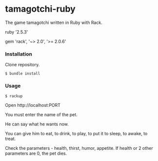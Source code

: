 # tamagotchi-ruby

The game tamagotchi written in Ruby with Rack.

ruby '2.5.3'

gem 'rack', '~> 2.0', '>= 2.0.6'

### Installation

Clone repository.

    $ bundle install
    
### Usage

    $ rackup

Open http://localhost:PORT

You must enter the name of the pet.

He can say what he wants now.

You can give him to eat, to drink, to play, to put it to sleep, to awake, to treat.

Check the parameters - health, thirst, humor, appetite.
If health or 2 other parameters are 0, the pet dies.